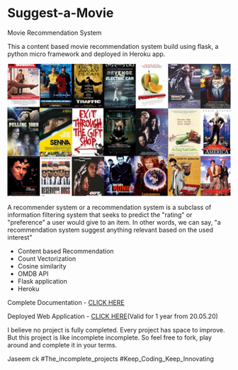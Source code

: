 # Suggest-a-Movie
Movie Recommendation System

This a content based movie recommendation system build using flask, a python micro framework and deployed in Heroku app. 

![](https://github.com/Jaseemck/suggest-a-movie/blob/master/movie_recommend.jpeg)

A recommender system or a recommendation system is a subclass of information filtering system that seeks to predict the "rating" or "preference" a user would give to an item. In other words, we can say, "a recommendation system suggest anything relevant based on the used interest"

* Content based Recommendation
* Count Vectorization
* Cosine similarity
* OMDB API
* Flask application
* Heroku

Complete Documentation - [CLICK HERE](https://medium.com/@jaseemckclt/the-incomplete-projects-792b12eabaaa)

Deployed Web Application - [CLICK HERE](https://suggest-movie-for-me.herokuapp.com/)(Valid for 1 year from 20.05.20)

I believe no project is fully completed. Every project has space to improve. But this project is like incomplete incomplete. So feel free to fork, play around and complete it in your terms.

<Feel free to contact me and contribute to the project>

Jaseem ck
#The_incomplete_projects
#Keep_Coding_Keep_Innovating
